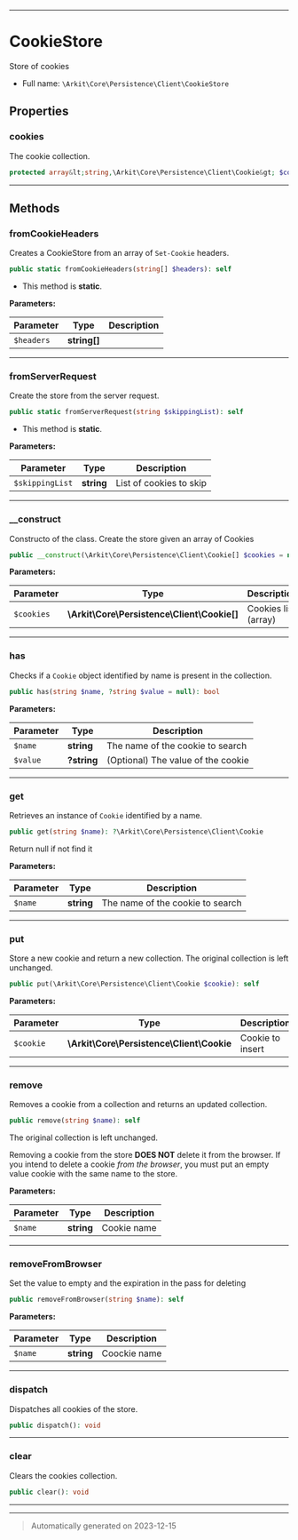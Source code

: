 ***

# CookieStore

Store of cookies



* Full name: `\Arkit\Core\Persistence\Client\CookieStore`



## Properties


### cookies

The cookie collection.

```php
protected array&lt;string,\Arkit\Core\Persistence\Client\Cookie&gt; $cookies
```






***

## Methods


### fromCookieHeaders

Creates a CookieStore from an array of `Set-Cookie` headers.

```php
public static fromCookieHeaders(string[] $headers): self
```



* This method is **static**.




**Parameters:**

| Parameter | Type | Description |
|-----------|------|-------------|
| `$headers` | **string[]** |  |





***

### fromServerRequest

Create the store from the server request.

```php
public static fromServerRequest(string $skippingList): self
```



* This method is **static**.




**Parameters:**

| Parameter | Type | Description |
|-----------|------|-------------|
| `$skippingList` | **string** | List of cookies to skip |





***

### __construct

Constructo of the class. Create the store given an array of Cookies

```php
public __construct(\Arkit\Core\Persistence\Client\Cookie[] $cookies = null): mixed
```








**Parameters:**

| Parameter | Type | Description |
|-----------|------|-------------|
| `$cookies` | **\Arkit\Core\Persistence\Client\Cookie[]** | Cookies list (array) |





***

### has

Checks if a `Cookie` object identified by name is present in the collection.

```php
public has(string $name, ?string $value = null): bool
```








**Parameters:**

| Parameter | Type | Description |
|-----------|------|-------------|
| `$name` | **string** | The name of the cookie to search |
| `$value` | **?string** | (Optional) The value of the cookie |





***

### get

Retrieves an instance of `Cookie` identified by a name.

```php
public get(string $name): ?\Arkit\Core\Persistence\Client\Cookie
```

Return null if not find it






**Parameters:**

| Parameter | Type | Description |
|-----------|------|-------------|
| `$name` | **string** | The name of the cookie to search |





***

### put

Store a new cookie and return a new collection. The original collection
is left unchanged.

```php
public put(\Arkit\Core\Persistence\Client\Cookie $cookie): self
```








**Parameters:**

| Parameter | Type | Description |
|-----------|------|-------------|
| `$cookie` | **\Arkit\Core\Persistence\Client\Cookie** | Cookie to insert |





***

### remove

Removes a cookie from a collection and returns an updated collection.

```php
public remove(string $name): self
```

The original collection is left unchanged.

Removing a cookie from the store **DOES NOT** delete it from the browser.
If you intend to delete a cookie *from the browser*, you must put an empty
value cookie with the same name to the store.






**Parameters:**

| Parameter | Type | Description |
|-----------|------|-------------|
| `$name` | **string** | Cookie name |





***

### removeFromBrowser

Set the value to empty and the expiration in the pass for deleting

```php
public removeFromBrowser(string $name): self
```








**Parameters:**

| Parameter | Type | Description |
|-----------|------|-------------|
| `$name` | **string** | Coockie name |





***

### dispatch

Dispatches all cookies of the store.

```php
public dispatch(): void
```












***

### clear

Clears the cookies collection.

```php
public clear(): void
```












***


***
> Automatically generated on 2023-12-15
